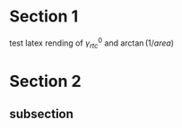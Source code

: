 


# Section 1

test latex rending of $\gamma^{0}_{rtc}$ and $\arctan{(1/area)}$

# Section 2

## subsection

